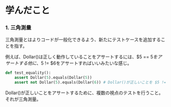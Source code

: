 # 学んだこと

### 1. 三角測量

三角測量とはよりコードが一般化できるよう、新たにテストケースを追加することを指す。

例えば、Dollar()は正しく動作していることをアサートするには、$5 == $5をアサートする他に、$5 != $6をアサートすればいいみたいな感じ。

```python
def test_equality():
    assert Dollar(5).equals(Dollar(5))
    assert not Dollar(5).equals(Dollar(6)) # Dollar()が正しいことを $5 != $6を証明することでアサートしている
```

Dollar()が正しいことをアサートするために、複数の視点のテストを行うこと。それが三角測量。